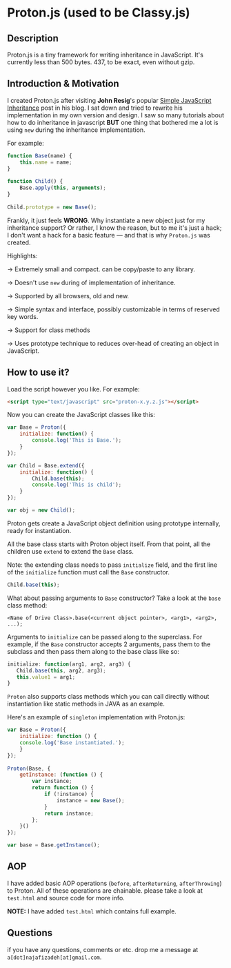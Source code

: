 Proton.js (used to be Classy.js)
==========

Description
----------------
Proton.js is a tiny framework for writing inheritance in JavaScript. It's currently less than 500 bytes. 437, to be exact, even without gzip.

Introduction & Motivation
-----------------
I created Proton.js after visiting **John Resig**'s popular [Simple JavaScript Inheritance](http://ejohn.org/blog/simple-javascript-inheritance/) post in his blog.
I sat down and tried to rewrite his implementation in my own version and design. I saw so many tutorials about how to do inheritance in javascript **BUT** one thing that bothered me a lot is using `new` during the inheritance implementation. 

For example:

```js
function Base(name) {
    this.name = name;
}
	
function Child() {
    Base.apply(this, arguments);
}
	
Child.prototype = new Base();
```

Frankly, it just feels **WRONG**. Why instantiate a new object just for my inheritance support? Or rather, I know the reason, but to me it's just a hack; I don't want a hack for a basic feature &mdash; and that is why `Proton.js` was created.

Highlights:

-> Extremely small and compact. can be copy/paste to any library.

-> Doesn't use `new` during of implementation of inheritance.

-> Supported by all browsers, old and new.

-> Simple syntax and interface, possibly customizable in terms of reserved key words.

-> Support for class methods

-> Uses prototype technique to reduces over-head of creating an object in JavaScript.

How to use it?
--------------------
Load the script however you like. For example:

```html
<script type="text/javascript" src="proton-x.y.z.js"></script>
```


Now you can create the JavaScript classes like this:

```js
var Base = Proton({
    initialize: function() {
        console.log('This is Base.');
    }
});

var Child = Base.extend({
    initialize: function() {
        Child.base(this);
        console.log('This is child');
    }
});

var obj = new Child();
```

Proton gets create a JavaScript object definition using prototype internally, ready for instantiation.

All the base class starts with Proton object itself. From that point, all the children use `extend` to extend the `Base` class.

Note: the extending class needs to pass `initialize` field, and the first line of the `initialize` function must call the `Base` constructor. 

```js
Child.base(this);
```

What about passing arguments to `Base` constructor? Take a look at the `base` class method:
    
    <Name of Drive Class>.base(<current object pointer>, <arg1>, <arg2>, ...);

Arguments to `initialize` can be passed along to the superclass. For example, if the `Base` constructor accepts 2 arguments, pass them to the subclass and then pass them along to the base class like so:
   
 ```js
initialize: function(arg1, arg2, arg3) {
    Child.base(this, arg2, arg3);
    this.value1 = arg1;
}
```

`Proton` also supports class methods which you can call directly without instantiation like static methods in JAVA as an example.

Here's an example of `singleton` implementation with Proton.js:

```js
var Base = Proton({
    initialize: function () {
	console.log('Base instantiated.');
    }
});
    
Proton(Base, {
    getInstance: (function () {
        var instance;
        return function () {
            if (!instance) {
                instance = new Base();
            }
            return instance;
        };
    }()
});

var base = Base.getInstance();
```

AOP
------
I have added basic AOP operations (`before`, `afterReturning`, `afterThrowing`) to Proton. All of these operations are chainable. please take a look at `test.html` and source code for more info.


**NOTE:** I have added `test.html` which contains full example. 

Questions
--------------
if you have any questions, comments or etc. drop me a message at `a[dot]najafizadeh[at]gmail.com`.
